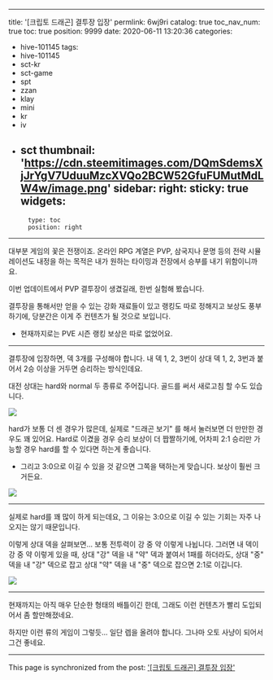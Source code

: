 
---
title: '[크립토 드래곤] 결투장 입장'
permlink: 6wj9ri
catalog: true
toc_nav_num: true
toc: true
position: 9999
date: 2020-06-11 13:20:36
categories:
- hive-101145
tags:
- hive-101145
- sct-kr
- sct-game
- spt
- zzan
- klay
- mini
- kr
- iv
- sct
thumbnail: 'https://cdn.steemitimages.com/DQmSdemsXjJrYgV7UduuMzcXVQo2BCW52GfuFUMutMdLW4w/image.png'
sidebar:
    right:
        sticky: true
widgets:
    -
        type: toc
        position: right
---


대부분 게임의 꽃은 전쟁이죠. 온라인 RPG 계열은 PVP, 삼국지나 문명 등의 전략 시뮬레이션도 내정을 하는 목적은 내가 원하는 타이밍과 전장에서 승부를 내기 위함이니까요.

이번 업데이트에서 PVP 결투장이 생겼길래, 한번 실험해 봤습니다.

결투장을 통해서만 얻을 수 있는 강화 재료들이 있고 랭킹도 따로 정해지고 보상도 풍부하기에, 당분간은 이게 주 컨텐츠가 될 것으로 보입니다. 

* 현재까지로는 PVE 시즌 랭킹 보상은 따로 없었어요. 

---

결투장에 입장하면, 덱 3개를 구성해야 합니다. 내 덱 1, 2, 3번이 상대 덱 1, 2, 3번과 붙어서 2승 이상을 거두면 승리하는 방식인데요.

대전 상대는 hard와 normal 두 종류로 주어집니다. 골드를 써서 새로고침 할 수도 있습니다.

![](https://cdn.steemitimages.com/DQmSdemsXjJrYgV7UduuMzcXVQo2BCW52GfuFUMutMdLW4w/image.png)
<br>

hard가 보통 더 센 경우가 많은데, 실제로 "드래곤 보기" 를 해서 눌러보면 더 만만한 경우도 꽤 있어요. Hard로 이겼을 경우 승리 보상이 더 짭짤하기에, 어차피 2:1 승리만 가능할 경우 hard를 할 수 있다면 하는게 좋습니다.

* 그리고 3:0으로 이길 수 있을 것 같으면 그쪽을 택하는게 맞습니다. 보상이 훨씬 크거든요. 

![](https://cdn.steemitimages.com/DQmb5PFfaSuYwEk1YBAGMZFtPCN85cxAgs34NPqXGcpZEQ5/image.png)
<br>

---

실제로 hard를 꽤 많이 하게 되는데요, 그 이유는 3:0으로 이길 수 있는 기회는 자주 나오지는 않기 때문입니다.

이렇게 상대 덱을 살펴보면... 보통 전투력이 강 중 약 이렇게 나뉩니다. 그러면 내 덱이 강 중 약 이렇게 있을 때, 상대 "강" 덱을 내 "약" 덱과 붙여서 1패를 하더라도, 상대 "중" 덱을 내 "강" 덱으로 잡고 상대 "약" 덱을 내 "중" 덱으로 잡으면 2:1로 이깁니다.

![](https://cdn.steemitimages.com/DQmYubnBjqUabHEJXFDyQRpvmsju1K53rk9p5kVxWYpqXGv/image.png)
<br>

---

현재까지는 아직 매우 단순한 형태의 배틀이긴 한데, 그래도 이런 컨텐츠가 빨리 도입되어서 좀 할만해졌네요.

하지만 이런 류의 게임이 그렇듯... 일단 렙을 올려야 합니다. 그나마 오토 사냥이 되어서 그건 좋네요.

- - -

This page is synchronized from the post: ['[크립토 드래곤] 결투장 입장'](https://steemit.com/@glory7/6wj9ri)
